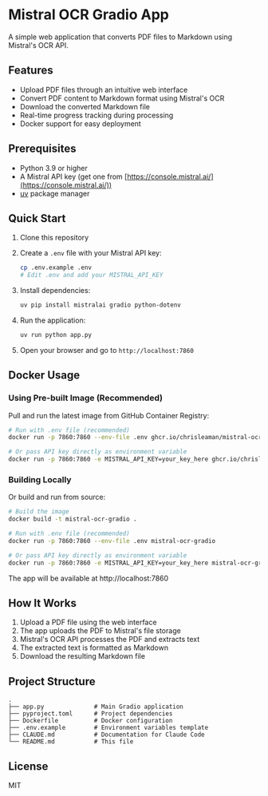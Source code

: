 # Mistral OCR Gradio App

A simple web application that converts PDF files to Markdown using Mistral's OCR API.

## Features

- Upload PDF files through an intuitive web interface
- Convert PDF content to Markdown format using Mistral's OCR
- Download the converted Markdown file
- Real-time progress tracking during processing
- Docker support for easy deployment

## Prerequisites

- Python 3.9 or higher
- A Mistral API key (get one from [https://console.mistral.ai/](https://console.mistral.ai/))
- [uv](https://github.com/astral-sh/uv) package manager

## Quick Start

1. Clone this repository

2. Create a `.env` file with your Mistral API key:
   ```bash
   cp .env.example .env
   # Edit .env and add your MISTRAL_API_KEY
   ```

3. Install dependencies:
   ```bash
   uv pip install mistralai gradio python-dotenv
   ```

4. Run the application:
   ```bash
   uv run python app.py
   ```

5. Open your browser and go to `http://localhost:7860`

## Docker Usage

### Using Pre-built Image (Recommended)

Pull and run the latest image from GitHub Container Registry:

```bash
# Run with .env file (recommended)
docker run -p 7860:7860 --env-file .env ghcr.io/chrisleaman/mistral-ocr-gradio:latest

# Or pass API key directly as environment variable
docker run -p 7860:7860 -e MISTRAL_API_KEY=your_key_here ghcr.io/chrisleaman/mistral-ocr-gradio:latest
```

### Building Locally

Or build and run from source:

```bash
# Build the image
docker build -t mistral-ocr-gradio .

# Run with .env file (recommended)
docker run -p 7860:7860 --env-file .env mistral-ocr-gradio

# Or pass API key directly as environment variable
docker run -p 7860:7860 -e MISTRAL_API_KEY=your_key_here mistral-ocr-gradio
```

The app will be available at http://localhost:7860

## How It Works

1. Upload a PDF file using the web interface
2. The app uploads the PDF to Mistral's file storage
3. Mistral's OCR API processes the PDF and extracts text
4. The extracted text is formatted as Markdown
5. Download the resulting Markdown file

## Project Structure

```
.
├── app.py              # Main Gradio application
├── pyproject.toml      # Project dependencies
├── Dockerfile          # Docker configuration
├── .env.example        # Environment variables template
├── CLAUDE.md           # Documentation for Claude Code
└── README.md           # This file
```

## License

MIT
